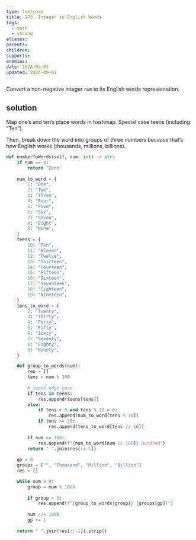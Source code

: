 ```yaml
---
type: leetcode
title: 273. Integer to English Words
tags:
  - math
  - string
aliases: 
parents: 
children: 
supports: 
enemies: 
date: 2024-09-01
updated: 2024-09-01
---
```


Convert a non-negative integer `num` to its English words representation.

## solution

Map one’s and ten’s place words in hashmap. Special case teens (including “Ten”).

Then, break down the word into groups of three numbers because that’s how English works (thousands, millions, billions).

```python
def numberToWords(self, num: int) -> str:
	if num == 0:
		return "Zero"
	  
	num_to_word = {
		1: "One",
		2: "Two",
		3: "Three",
		4: "Four",
		5: "Five",
		6: "Six",
		7: "Seven",
		8: "Eight",
		9: "Nine",
	}
	teens = {
		10: "Ten",
		11: "Eleven",
		12: "Twelve",
		13: "Thirteen",
		14: "Fourteen",
		15: "Fifteen",
		16: "Sixteen",
		17: "Seventeen",
		18: "Eighteen",
		19: "Nineteen",
	}
	tens_to_word = {
		2: "Twenty",
		3: "Thirty",
		4: "Forty",
		5: "Fifty",
		6: "Sixty",
		7: "Seventy",
		8: "Eighty",
		9: "Ninety",
	}

	def group_to_words(num):
		res = []
		tens = num % 100
	  
		# teens edge case
		if tens in teens:
			res.append(teens[tens])
		else:
			if tens > 0 and tens % 10 > 0:
				res.append(num_to_word[tens % 10])
			if tens >= 20:
				res.append(tens_to_word[tens // 10])
	  
		if num >= 100:
			res.append(f"{num_to_word[num // 100]} Hundred")
		return " ".join(res[::-1])
	
	gp = 0
	groups = ["", "Thousand", "Million", "Billion"]
	res = []

	while num > 0:
		group = num % 1000
	  
		if group > 0:
			res.append(f"{group_to_words(group)} {groups[gp]}")
	  
		num //= 1000
		gp += 1
	  
	return " ".join(res[::-1]).strip()
```
